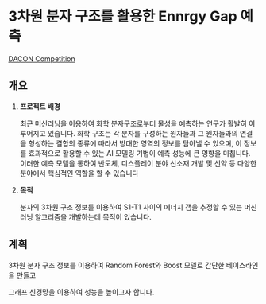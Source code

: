 # 3차원 분자 구조를 활용한 Ennrgy Gap 예측

[DACON Competition](https://dacon.io/competitions/official/235789/overview/description)

## 개요

1. **프로젝트 배경**
    
    최근 머신러닝을 이용하여 화학 분자구조로부터 물성을 예측하는 연구가 활발히 이루어지고 있습니다.
    화학 구조는 각 분자를 구성하는 원자들과 그 원자들과의 연결을 형성하는 결합의 종류에 따라서 방대한 영역의 정보를 담아낼 수 있으며, 이 정보를 효과적으로 활용할 수 있는 AI 모델링 기법이 예측 성능에 큰 영향을 미칩니다.
    이러한 예측 모델을 통하여 반도체, 디스플레이 분야 신소재 개발 및 신약 등 다양한 분야에서 핵심적인 역할을 할 수 있습니다
    
2. **목적**
    
    분자의 3차원 구조 정보를 이용하여 S1-T1 사이의 에너지 갭을 추정할 수 있는 머신 러닝 알고리즘을 개발하는데 목적이 있습니다.

## 계획

3차원 분자 구조 정보를 이용하여 Random Forest와 Boost 모델로 간단한 베이스라인을 만들고

그래프 신경망을 이용하여 성능을 높이고자 합니다.

